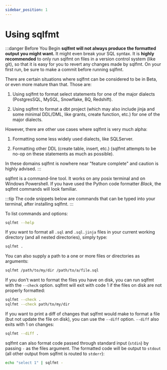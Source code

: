 ```yaml
---
sidebar_position: 1
---
```

# Using sqlfmt

:::danger Before You Begin
**sqlfmt will not always produce the formatted output you might want.** It might even break your SQL syntax. It is **highly recommended** to only run sqlfmt on files in a version control system (like git), so that it is easy for you to revert any changes made by sqlfmt. On your first run, be sure to make a commit before running sqlfmt.

There are certain situations where sqlfmt can be considered to be in Beta, or even more mature than that. Those are:

1. Using sqlfmt to format select statements for one of the major dialects (PostgresSQL, MySQL, Snowflake, BQ, Redshift).

1. Using sqlfmt to format a dbt project (which may also include jinja and some minimal DDL/DML, like grants, create function, etc.) for one of the major dialects.

However, there are other use cases where sqlfmt is very much alpha:

1. Formatting some less widely used dialects, like SQLServer.

1. Formatting other DDL (create table, insert, etc.) (sqlfmt attempts to be no-op on these statements as much as possible).

In these domains sqlfmt is nowhere near "feature complete" and caution is highly advised.
:::

sqlfmt is a command-line tool. It works on any posix terminal and on Windows Powershell. If you have used the Python code formatter *Black*, the sqlfmt commands will look familiar. 

:::tip
The code snippets below are commands that can be typed into your terminal, after installing sqlfmt.
:::

To list commands and options:

```bash
sqlfmt --help
```

If you want to format all `.sql` and `.sql.jinja` files in your current working directory (and all nested directories), simply type:
```bash
sqlfmt .
```
You can also supply a path to a one or more files or directories as arguments:
```bash
sqlfmt /path/to/my/dir /path/to/a/file.sql
```
If you don't want to format the files you have on disk, you can run sqlfmt with the `--check` option. sqlfmt will exit with code 1 if the files on disk are not properly formatted:
```bash
sqlfmt --check .
sqlfmt --check path/to/my/dir
```
If you want to print a diff of changes that sqlfmt would make to format a file (but not update the file on disk), you can use the `--diff` option. `--diff` also exits with 1 on changes:
```bash
sqlfmt --diff .
```

sqlfmt can also format code passed through standard input (`stdin`) by passing `-` as the files argument. The formatted code will be output to `stdout` (all other output from sqlfmt is routed to `stderr`):
```bash
echo "select 1" | sqlfmt -
```
